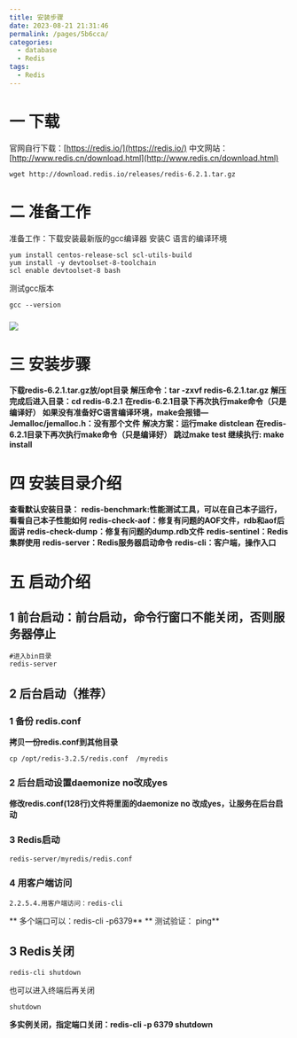 ```yaml
---
title: 安装步骤
date: 2023-08-21 21:31:46
permalink: /pages/5b6cca/
categories:
  - database
  - Redis
tags:
  - Redis
---
```

# 一 下载
官网自行下载：[https://redis.io/](https://redis.io/)
中文网站：[http://www.redis.cn/download.html](http://www.redis.cn/download.html)
```shell
wget http://download.redis.io/releases/redis-6.2.1.tar.gz
```
# 二  准备工作
准备工作：下载安装最新版的gcc编译器
安装C 语言的编译环境
```shell
yum install centos-release-scl scl-utils-build
yum install -y devtoolset-8-toolchain
scl enable devtoolset-8 bash
```
测试gcc版本
```shell
gcc --version
```
### ![](https://raw.gitmirror.com/KwFruit/basic-picture-service/note-v1.0.0//img/202308222219403.png)
# 三 安装步骤
**下载redis-6.2.1.tar.gz放/opt目录**
**解压命令：tar -zxvf redis-6.2.1.tar.gz**
**解压完成后进入目录：cd redis-6.2.1**
**在redis-6.2.1目录下再次执行make命令（只是编译好）**
**如果没有准备好C语言编译环境，make会报错—Jemalloc/jemalloc.h：没有那个文件**
**解决方案：运行make distclean**
**在redis-6.2.1目录下再次执行make命令（只是编译好）**
**跳过make test 继续执行: make install**

# 四 安装目录介绍
**查看默认安装目录：**
**redis-benchmark:性能测试工具，可以在自己本子运行，看看自己本子性能如何**
**redis-check-aof：修复有问题的AOF文件，rdb和aof后面讲**
**redis-check-dump：修复有问题的dump.rdb文件**
**redis-sentinel：Redis集群使用**
**redis-server：Redis服务器启动命令**
**redis-cli：客户端，操作入口**

# 五 启动介绍
## 1 前台启动：前台启动，命令行窗口不能关闭，否则服务器停止
```shell
#进入bin目录 
redis-server
```
## 2 后台启动（推荐）
### 1 备份 redis.conf
**拷贝一份redis.conf到其他目录**
```shell
cp /opt/redis-3.2.5/redis.conf  /myredis
```
### 2 后台启动设置daemonize no改成yes
**修改redis.conf(128行)文件将里面的daemonize no 改成yes，让服务在后台启动**
### 3 Redis启动
```shell
redis-server/myredis/redis.conf
```
### 4 用客户端访问
```shell
2.2.5.4.用客户端访问：redis-cli
```
**  多个端口可以：redis-cli -p6379**
**  测试验证： ping**
## 3 Redis关闭
```shell
redis-cli shutdown
```
 也可以进入终端后再关闭
```shell
shutdown
```
**多实例关闭，指定端口关闭：redis-cli -p 6379 shutdown**
